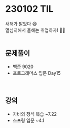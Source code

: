 # 230102 TIL
새해가 밝았다 😆 <br>
열심히해서 올해는 취업하자! 👊🏻<br>
<br>

## 문제풀이
- 백준 9020
- 프로그래머스 입문 Day15
<br>

## 강의
- 자바의 정석 복습 ~7.22
- 스프링 입문 ~4.1
